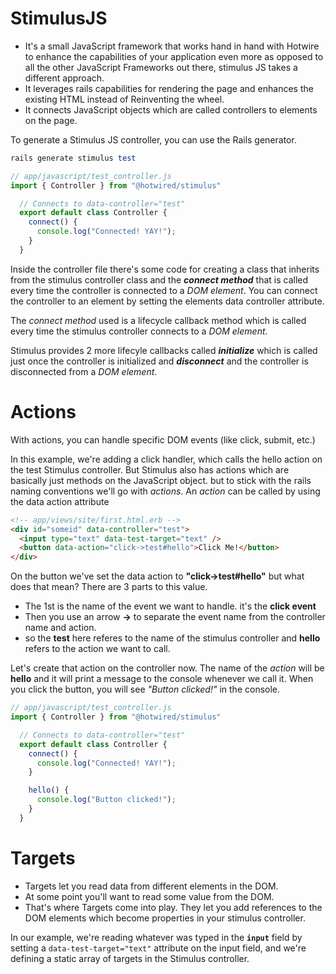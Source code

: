 # StimulusJS
- It's a small JavaScript framework that works hand in hand with Hotwire to enhance the capabilities of your application even more as opposed to all the other JavaScript Frameworks out there, stimulus JS takes a different approach.
- It leverages rails capabilities for rendering the page and enhances the existing HTML instead of Reinventing the wheel.
- It connects JavaScript objects which are called controllers to elements on the page.

To generate a Stimulus JS controller, you can use the Rails generator.
```ruby
rails generate stimulus test
```
```javascript
// app/javascript/test_controller.js
import { Controller } from "@hotwired/stimulus"

  // Connects to data-controller="test"
  export default class Controller {
    connect() {
      console.log("Connected! YAY!");
    }
  }
```
Inside the controller file there's some code for creating a class that inherits from the stimulus controller class and the _**connect method**_ that is called every time the controller is connected to a _DOM element_. You can connect the controller to an element by setting the elements data controller attribute.

The _connect method_ used is a lifecycle callback method which is called every time the stimulus controller connects to a _DOM element_.

Stimulus provides 2 more lifecyle callbacks called _**initialize**_ which is called just once the controller is initialized and _**disconnect**_ and the controller is disconnected from a _DOM element_.

# Actions
With actions, you can handle specific DOM events (like click, submit, etc.)

In this example, we're adding a click handler, which calls the hello action on the test Stimulus controller.
But Stimulus also has actions which are basically just methods on the JavaScript object. but to stick with the rails naming conventions we'll go with _actions_. An _action_ can be called by using the data action attribute
```html
<!-- app/views/site/first.html.erb -->
<div id="someid" data-controller="test">
  <input type="text" data-test-target="text" />
  <button data-action="click->test#hello">Click Me!</button>
</div>
```
On the button we've set the data action to **"click->test#hello"** but what does that mean? There are 3 parts to this value.
- The 1st is the name of the event we want to handle. it's the **click event**
- Then you use an arrow **->** to separate the event name from the controller name and action.
- so the **test** here referes to the name of the stimulus controller and **hello** refers to the action we want to call.

Let's create that action on the controller now. The name of the _action_ will be **hello** and it will print a message to the console whenever we call it. When you click the button, you will see _"Button clicked!"_ in the console.
```javascript
// app/javascript/test_controller.js
import { Controller } from "@hotwired/stimulus"

  // Connects to data-controller="test"
  export default class Controller {
    connect() {
      console.log("Connected! YAY!");
    }

    hello() {
      console.log("Button clicked!");
    }
  }
```
# Targets
- Targets let you read data from different elements in the DOM.
- At some point you'll want to read some value from the DOM.
- That's where Targets come into play. They let you add references to the DOM elements which become properties in your stimulus controller.

In our example, we're reading whatever was typed in the **```input```** field by setting a ```data-test-target="text"``` attribute on the input field, and we're defining a static array of targets in the Stimulus controller.
